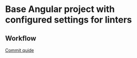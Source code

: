 # Base Angular project with configured settings for linters

## Workflow

[Commit quide](https://github.com/angular/angular.js/blob/master/DEVELOPERS.md#-git-commit-guidelines)

